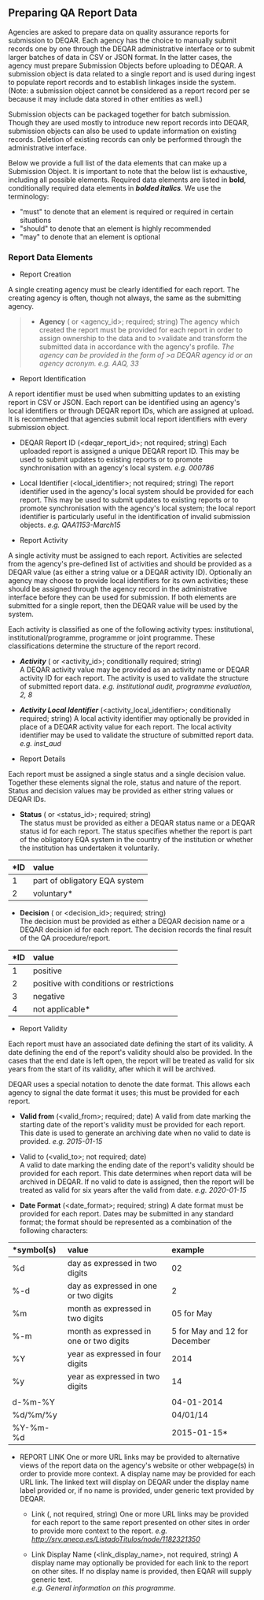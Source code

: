 Preparing QA Report Data
------------------------

Agencies are asked to prepare data on quality assurance reports for submission to DEQAR.  Each agency has the choice to manually submit records one by one through the DEQAR administrative interface or to submit larger batches of data in CSV or JSON format. In the latter cases, the agency must prepare Submission Objects before uploading to DEQAR. A submission object is data related to a single report and is used during ingest to populate report records and to establish linkages inside the system. (Note: a submission object cannot be considered as a report record per se because it may include data stored in other entities as well.) 

Submission objects can be packaged together for batch submission. Though they are used mostly to introduce new report records into DEQAR, submission objects can also be used to update information on existing records. Deletion of existing records can only be performed through the administrative interface. 

Below we provide a full list of the data elements that can make up a Submission Object. It is important to note that the below list is exhaustive, including all possible elements. Required data elements are listed in **bold**, conditionally required data elements in ***bolded italics***.  We use the terminology:

 - "must" to denote that an element is required or required in certain situations
 - "should" to denote that an element is highly recommended
 - "may" to denote that an element is optional

### Report Data Elements

- Report Creation

A single creating agency must be clearly identified for each report. The creating agency is often, though not always, the same as the submitting agency.

> - **Agency** (<agency> or <agency_id>; required; string)
>  The agency which created the report must be provided for each report in order to assign ownership to the data and to >validate and transform the submitted data in accordance with the agency's profile. *The agency can be provided in the form of >a DEQAR agency id or an agency acronym.*
>  *e.g. AAQ, 33*

- Report Identification

A report identifier must be used when submitting updates to an existing report in CSV or JSON. Each report can be identified using an agency's local identifiers or through DEQAR report IDs, which are assigned at upload. It is recommended that agencies submit local report identifiers with every submission object.

  - DEQAR Report ID (<deqar_report_id>; not required; string)
  Each uploaded report is assigned a unique DEQAR report ID. This may be used to submit updates to existing reports or to promote synchronisation with an agency's local system.
  *e.g. 000786* 

  - Local Identifier (<local_identifier>; not required; string)	
  The report identifier used in the agency's local system should be provided for each report. This may be used to submit updates to existing reports or to promote synchronisation with the agency's local system; the local report identifier is particularly useful in the identification of invalid submission objects.
  *e.g. QAA1153-March15*

- Report Activity

A single activity must be assigned to each report. Activities are selected from the agency's pre-defined list of activities and should be provided as a DEQAR value (as either a string value or a DEQAR activity ID). Optionally an agency may choose to provide local identifiers for its own activities; these should be assigned through the agency record in the administrative interface before they can be used for submission. If both elements are submitted for a single report, then the DEQAR value will be used by the system. 

Each activity is classified as one of the following activity types: institutional, institutional/programme, programme or joint programme. These classifications determine the structure of the report record.

  - ***Activity*** (<activity> or <activity_id>; conditionally required; string)		
  A DEQAR activity value may be provided as an activity name or DEQAR activity ID for each report. The activity is used to validate the structure of submitted report data.
  *e.g. institutional audit, programme evaluation, 2, 8*
				
  - ***Activity Local Identifier*** (<activity_local_identifier>; conditionally required; string)
  A local activity identifier may optionally be provided in place of a DEQAR activity value for each report. The local activity identifier may be used to validate the structure of submitted report data.
  *e.g. inst_aud*
    	
- Report Details

Each report must be assigned a single status and a single decision value. Together these elements signal the role, status and nature of the report.  Status and decision values may be provided as either string values or DEQAR IDs.  

  - **Status** (<status> or <status_id>; required; string)	
  The status must be provided as either a DEQAR status name or a DEQAR status id for each report. The status specifies whether the report is part of the obligatory EQA system in the country of the institution or whether the institution has undertaken it voluntarily.
   
  |*ID |value                         |
  |:---|:-----------------------------|
  |1   |part of obligatory EQA system | 
  |2   |voluntary*                    |
   		
  - **Decision** (<decision> or <decision_id>; required; string)		
  The decision must be provided as either a DEQAR decision name or a DEQAR decision id for each report. The decision records the final result of the QA procedure/report.
    
  |*ID |value                                   |
  |:---|:---------------------------------------|
  |1   |positive                                | 
  |2   |positive with conditions or restrictions|
  |3   |negative                                |
  |4   |not applicable*                         |
 
- Report Validity

Each report must have an associated date defining the start of its validity. A date defining the end of the report's validity should also be provided. In the cases that the end date is left open, the report will be treated as valid for six years from the start of its validity, after which it will be archived.

DEQAR uses a special notation to denote the date format. This allows each agency to signal the date format it uses; this must be provided for each report.
		
  - **Valid from** (<valid_from>; required; date)
  A valid from date marking the starting date of the report's validity must be provided for each report. This date is used to generate an archiving date when no valid to date is provided.
  *e.g. 2015-01-15*
		
  - Valid to (<valid_to>; not required; date)	
  A valid to date marking the ending date of the report's validity should be provided for each report. This date determines when report data will be archived in DEQAR. If no valid to date is assigned, then the report will be treated as valid for six years after the valid from date.
  *e.g. 2020-01-15*
		
  - **Date Format** (<date_format>; required; string)
  A date format  must be provided for each report. Dates may be submitted in any standard format; the format should be represented as a combination of the following characters:

  |*symbol(s)| value                                 |example                      |
  |:---------|:--------------------------------------|:----------------------------|
  |%d        |day as expressed in two digits         |02                           | 
  |%-d       |day as expressed in one or two digits  |2                            |
  |%m        |month as expressed in two digits       |05 for May                   |
  |%-m       |month as expressed in one or two digits|5 for May and 12 for December|
  |%Y        |year as expressed in four digits       |2014                         |
  |%y        |year as expressed in two digits        |14                           |
  |          |                                       |                             |
  |d-%m-%Y   |                                       |04-01-2014                   |
  |%d/%m/%y  |                                       |04/01/14                     |
  |%Y-%m-%d  |                                       |2015-01-15*                  |


- REPORT LINK
One or more URL links may be provided to alternative views of the report data on the agency's website or other webpage(s) in order to provide more context. A display name may be provided for each URL link. The linked text will display on DEQAR under the display name label provided or, if no name is provided, under generic text provided by DEQAR. 

  - Link (<link>, not required, string)
  One or more URL links may be provided for each report to the same report presented on other sites in order to provide more context to the report.
  *e.g. http://srv.aneca.es/ListadoTitulos/node/1182321350*
		
  - Link Display Name (<link_display_name>, not required, string)
  A display name may optionally be provided for each link to the report on other sites. If no display name is provided, then EQAR will supply generic text.		
  *e.g. General information on this programme.*
